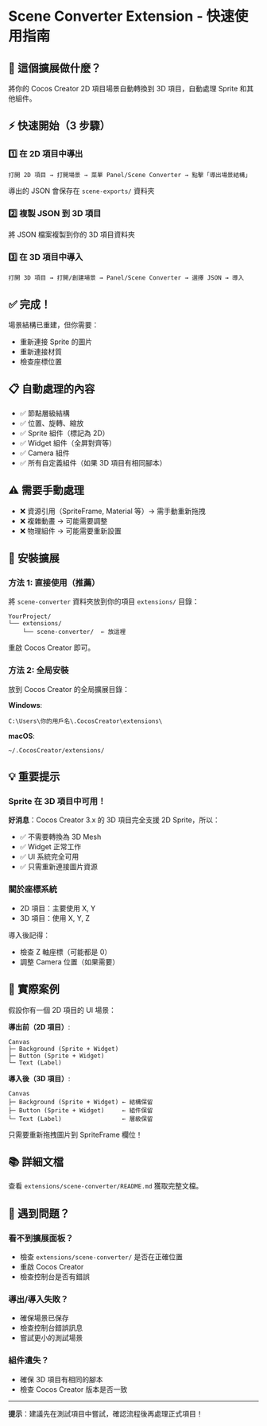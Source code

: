 # Scene Converter Extension - 快速使用指南

## 🎯 這個擴展做什麼？

將你的 Cocos Creator 2D 項目場景自動轉換到 3D 項目，自動處理 Sprite 和其他組件。

## ⚡ 快速開始（3 步驟）

### 1️⃣ 在 2D 項目中導出

```
打開 2D 項目 → 打開場景 → 菜單 Panel/Scene Converter → 點擊「導出場景結構」
```

導出的 JSON 會保存在 `scene-exports/` 資料夾

### 2️⃣ 複製 JSON 到 3D 項目

將 JSON 檔案複製到你的 3D 項目資料夾

### 3️⃣ 在 3D 項目中導入

```
打開 3D 項目 → 打開/創建場景 → Panel/Scene Converter → 選擇 JSON → 導入
```

## ✅ 完成！

場景結構已重建，但你需要：
- 重新連接 Sprite 的圖片
- 重新連接材質
- 檢查座標位置

## 📋 自動處理的內容

- ✅ 節點層級結構
- ✅ 位置、旋轉、縮放
- ✅ Sprite 組件（標記為 2D）
- ✅ Widget 組件（全屏對齊等）
- ✅ Camera 組件
- ✅ 所有自定義組件（如果 3D 項目有相同腳本）

## ⚠️ 需要手動處理

- ❌ 資源引用（SpriteFrame, Material 等）→ 需手動重新拖拽
- ❌ 複雜動畫 → 可能需要調整
- ❌ 物理組件 → 可能需要重新設置

## 🔧 安裝擴展

### 方法 1: 直接使用（推薦）

將 `scene-converter` 資料夾放到你的項目 `extensions/` 目錄：

```
YourProject/
└── extensions/
    └── scene-converter/  ← 放這裡
```

重啟 Cocos Creator 即可。

### 方法 2: 全局安裝

放到 Cocos Creator 的全局擴展目錄：

**Windows**: 
```
C:\Users\你的用戶名\.CocosCreator\extensions\
```

**macOS**: 
```
~/.CocosCreator/extensions/
```

## 💡 重要提示

### Sprite 在 3D 項目中可用！

**好消息**：Cocos Creator 3.x 的 3D 項目完全支援 2D Sprite，所以：

- ✅ 不需要轉換為 3D Mesh
- ✅ Widget 正常工作
- ✅ UI 系統完全可用
- ✅ 只需重新連接圖片資源

### 關於座標系統

- 2D 項目：主要使用 X, Y
- 3D 項目：使用 X, Y, Z

導入後記得：
- 檢查 Z 軸座標（可能都是 0）
- 調整 Camera 位置（如果需要）

## 🎨 實際案例

假設你有一個 2D 項目的 UI 場景：

**導出前（2D 項目）**:
```
Canvas
├─ Background (Sprite + Widget)
├─ Button (Sprite + Widget)
└─ Text (Label)
```

**導入後（3D 項目）**:
```
Canvas
├─ Background (Sprite + Widget) ← 結構保留
├─ Button (Sprite + Widget)     ← 組件保留
└─ Text (Label)                 ← 層級保留
```

只需要重新拖拽圖片到 SpriteFrame 欄位！

## 📚 詳細文檔

查看 `extensions/scene-converter/README.md` 獲取完整文檔。

## 🐛 遇到問題？

### 看不到擴展面板？
- 檢查 `extensions/scene-converter/` 是否在正確位置
- 重啟 Cocos Creator
- 檢查控制台是否有錯誤

### 導出/導入失敗？
- 確保場景已保存
- 檢查控制台錯誤訊息
- 嘗試更小的測試場景

### 組件遺失？
- 確保 3D 項目有相同的腳本
- 檢查 Cocos Creator 版本是否一致

---

**提示**：建議先在測試項目中嘗試，確認流程後再處理正式項目！
